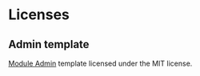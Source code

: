 # Licenses

## Admin template

[Module Admin](https://modularcode.io/modular-admin-html) template licensed under the MIT license.
